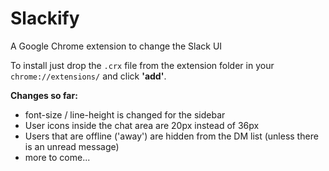 Slackify
========

A Google Chrome extension to change the Slack UI


To install just drop the `.crx` file from the extension folder in your `chrome://extensions/` and click **'add'**.

**Changes so far:**
- font-size / line-height is changed for the sidebar
- User icons inside the chat area are 20px instead of 36px
- Users that are offline ('away') are hidden from the DM list (unless there is an unread message)
- more to come...

